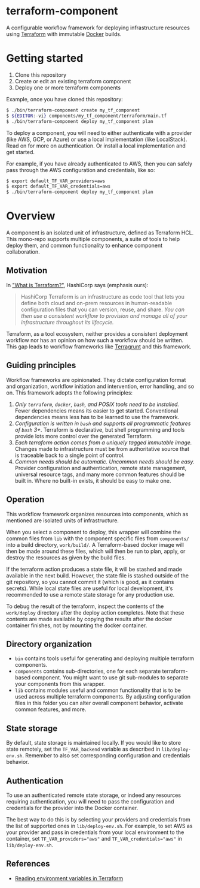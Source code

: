 # terraform-component

A configurable workflow framework for deploying infrastructure resources using
[Terraform][tf-home] with immutable [Docker][docker-home] builds.


# Getting started

1. Clone this repository
1. Create or edit an existing terraform component
1. Deploy one or more terraform components

Example, once you have cloned this repository:

```sh
$ ./bin/terraform-component create my_tf_component
$ ${EDITOR:-vi} components/my_tf_component/terraform/main.tf
$ ./bin/terraform-component deploy my_tf_component plan
```

To deploy a component, you will need to either authenticate with a provider
(like AWS, GCP, or Azure) or use a local implementation (like LocalStack). Read
on for more on authentication. Or install a local implementation and get started.

For example, if you have already authenticated to AWS, then you can safely pass
through the AWS configuration and credentials, like so:

```sh
$ export default_TF_VAR_providers=aws
$ export default_TF_VAR_credentials=aws
$ ./bin/terraform-component deploy my_tf_component plan
```

# Overview

A component is an isolated unit of infrastructure, defined as Terraform HCL. This
mono-repo supports multiple components, a suite of tools to help deploy them, and
common functionality to enhance component collaboration.

## Motivation

In ["What is Terraform?"][tf-whatis], HashiCorp says (emphasis ours):

> HashiCorp Terraform is an infrastructure as code tool that lets you define
> both cloud and on-prem resources in human-readable configuration files that
> you can version, reuse, and share. _You can then use a consistent workflow to
> provision and manage all of your infrastructure throughout its lifecycle._

Terraform, as a tool ecosystem, neither provides a consistent deployment workflow
nor has an opinion on how such a workflow should be written. This gap leads to
workflow frameworks like [Terragrunt][terragrunt-home] and this framework.

## Guiding principles

Workflow frameworks are opinionated. They dictate configuration format and
organization, workflow initiation and intervention, error handling, and so on.
This framework adopts the following principles:

1. *Only `terraform`, `docker`, `bash`, and POSIX tools need to be installed.*
   Fewer dependencies means its easier to get started. Conventional dependencies
   means less has to be learned to use the framework.
1. *Configuration is written in `bash` and supports all programmatic features of
   `bash` 3+*. Terraform is declarative, but shell programming and tools provide
   lots more control over the generated Terraform.
1. *Each terraform action comes from a uniquely tagged immutable image.* Changes
   made to infrastructure must be from authoritative source that is traceable
   back to a single point of control.
1. *Common needs should be automatic. Uncommon needs should be easy.* Provider
   configuration and authentication, remote state management, universal resource
   tags, and many more common features should be built in. Where no built-in
   exists, it should be easy to make one.

## Operation

This workflow framework organizes resources into components, which as mentioned
are isolated units of infrastructure.

When you select a component to deploy, this wrapper will combine the common files
from `lib` with the component specific files from `components/` into a build
directory, `work/build/`. A Terraform-based docker image will then be made around
these files, which will then be run to plan, apply, or destroy the resources as
given by the build files.

If the terraform action produces a state file, it will be stashed and made available
in the next build. However, the state file is stashed outside of the git repository,
so you cannot commit it (which is good, as it contains secrets). While local state
files are useful for local development, it's recommended to use a remote state
storage for any production use.

To debug the result of the terraform, inspect the contents of the `work/deploy`
directory after the deploy action completes. Note that these contents are made
available by copying the results after the docker container finishes, not by
mounting the docker container.

## Directory organization

* `bin` contains tools useful for generating and deploying multiple terraform
  components.
* `components` contains sub-directories, one for each separate terraform-based 
  component. You might want to use git sub-modules to separate your components
  from this wrapper.
* `lib` contains modules useful and common functionality that is to be used
  across multiple terraform components. By adjusting configuration files in this
  folder you can alter overall component behavior, activate common features, and
  more.

## State storage

By default, state storage is maintained locally. If you would like to store state
remotely, set the `TF_VAR_backend` variable as described in `lib/deploy-env.sh`.
Remember to also set corresponding configuration and credentials behavior.

## Authentication

To use an authenticated remote state storage, or indeed any resources requiring
authentication, you will need to pass the configuration and credentials for the
provider into the Docker container.

The best way to do this is by selecting your providers and credentials from the
list of supported ones in `lib/deploy-env.sh`. For example, to set AWS as your
provider and pass in credentials from your local environment to the container,
set `TF_VAR_providers="aws"` and `TF_VAR_credentials="aws"` in `lib/deploy-env.sh`.

## References

* [Reading environment variables in Terraform][ref-1]

[docker-home]:https://www.docker.com
[terragrunt-home]:https://terragrunt.gruntwork.io/
[tf-home]:https://www.terraform.io
[tf-whatis]:https://www.terraform.io/intro
[ref-1]:https://support.hashicorp.com/hc/en-us/articles/4547786359571
